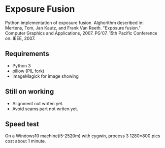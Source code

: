 # Exposure Fusion

Python implementation of exposure fusion.
Alghorithm described in:
Mertens, Tom, Jan Kautz, and Frank Van Reeth. "Exposure fusion." Computer Graphics and Applications, 2007. PG'07. 15th Pacific Conference on. IEEE, 2007.

## Requirements

- Python 3
- pillow (PIL fork)
- ImageMagick for image showing 

## Still on working

- Alignment not writen yet.
- Avoid seams part not writen yet.

## Speed test

On a Windows10 machine(i5-2520m) with cygwin, process 3 1280\*800 pics cost about 1 minute.
